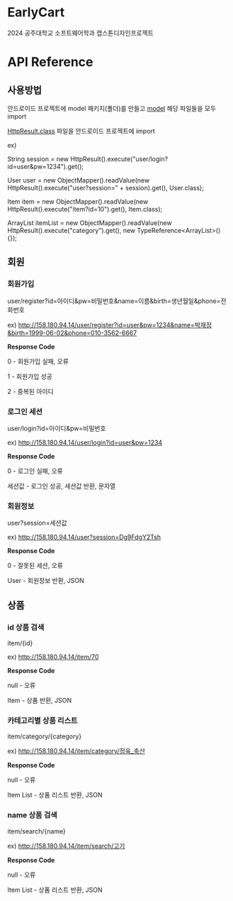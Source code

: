 # EarlyCart
2024 공주대학교 소프트웨어학과 캡스톤디자인프로젝트

# API Reference

## 사용방법
안드로이드 프로젝트에 model 패키지(폴더)를 만들고 [model](https://github.com/jaypark9490/EarlyCart/tree/main/src/main/java/server/earlycart/model) 해당 파일들을 모두 import

[HttpResult.class]() 파일을 안드로이드 프로젝트에 import

ex)

String session = new HttpResult().execute("user/login?id=user&pw=1234").get();

User user = new ObjectMapper().readValue(new HttpResult().execute("user?session=" + session).get(), User.class);

Item item = new ObjectMapper().readValue(new HttpResult().execute("item?id=10").get(), Item.class);

ArrayList<Item> itemList = new ObjectMapper().readValue(new HttpResult().execute("category").get(), new TypeReference<ArrayList<Item>>() {});


## 회원
### 회원가입

user/register?id=아이디&pw=비밀번호&name=이름&birth=생년월일&phone=전화번호

ex) http://158.180.94.14/user/register?id=user&pw=1234&name=박재정&birth=1999-06-02&phone=010-3562-6667

**Response Code**

0 - 회원가입 실패, 오류

1 - 회원가입 성공

2 - 중복된 아이디

### 로그인 세션
user/login?id=아이디&pw=비밀번호

ex) http://158.180.94.14/user/login?id=user&pw=1234

**Response Code**

0 - 로그인 실패, 오류

세션값 - 로그인 성공, 세션값 반환, 문자열

### 회원정보
user?session=세션값

ex) http://158.180.94.14/user?session=Dg9FdgY2Tsh

**Response Code**

0 - 잘못된 세션, 오류

User - 회원정보 반환, JSON

## 상품
### id 상품 검색

item/{id}

ex) http://158.180.94.14/item/70

**Response Code**

null - 오류

Item - 상품 반환, JSON

### 카테고리별 상품 리스트

item/category/{category}

ex) http://158.180.94.14/item/category/정육_축산

**Response Code**

null - 오류

Item List - 상품 리스트 반환, JSON

### name 상품 검색

item/search/{name}

ex) http://158.180.94.14/item/search/고기

**Response Code**

null - 오류

Item List - 상품 리스트 반환, JSON